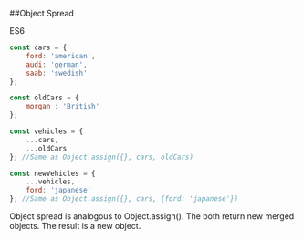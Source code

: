 ##Object Spread

<div class="spec es6">ES6</div>

```javascript
const cars = {
    ford: 'american',
    audi: 'german',
    saab: 'swedish'
};

const oldCars = {
    morgan : 'British'
};

const vehicles = {
    ...cars,
    ...oldCars
}; //Same as Object.assign({}, cars, oldCars)

const newVehicles = {
    ...vehicles,
    ford: 'japanese'
}; //Same as Object.assign({}, cars, {ford: 'japanese'})
```

Object spread is analogous to Object.assign(). The both return new merged objects. The result is a new object.
